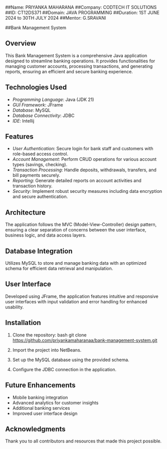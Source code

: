 ##Name: PRIYANKA MAHARANA
##Company: CODTECH IT SOLUTIONS
##ID: CT12DS371
##Domain: JAVA PROGRAMMING
##Duration: 1ST JUNE 2024 to 30TH JULY 2024
##Mentor: G.SRAVANI


##Bank Management System

## Overview
This Bank Management System is a comprehensive Java application designed to streamline banking operations. It provides functionalities for managing customer accounts, processing transactions, and generating reports, ensuring an efficient and secure banking experience.

## Technologies Used
- *Programming Language*: Java (JDK 21)
- *GUI Framework*: JFrame
- *Database*: MySQL
- *Database Connectivity*: JDBC
- *IDE*: Intellij

## Features
- *User Authentication*: Secure login for bank staff and customers with role-based access control.
- *Account Management*: Perform CRUD operations for various account types (savings, checking).
- *Transaction Processing*: Handle deposits, withdrawals, transfers, and bill payments securely.
- *Reporting*: Generate detailed reports on account activities and transaction history.
- *Security*: Implement robust security measures including data encryption and secure authentication.

## Architecture
The application follows the MVC (Model-View-Controller) design pattern, ensuring a clear separation of concerns between the user interface, business logic, and data access layers.

## Database Integration
Utilizes MySQL to store and manage banking data with an optimized schema for efficient data retrieval and manipulation.

## User Interface
Developed using JFrame, the application features intuitive and responsive user interfaces with input validation and error handling for enhanced usability.

## Installation
1. Clone the repository:
   bash
   git clone https://github.com/priyankamaharanaa/bank-management-system.git
   
2. Import the project into NetBeans.
3. Set up the MySQL database using the provided schema.
4. Configure the JDBC connection in the application.

## Future Enhancements
- Mobile banking integration
- Advanced analytics for customer insights
- Additional banking services
- Improved user interface design

## Acknowledgments
Thank you to all contributors and resources that made this project possible.
